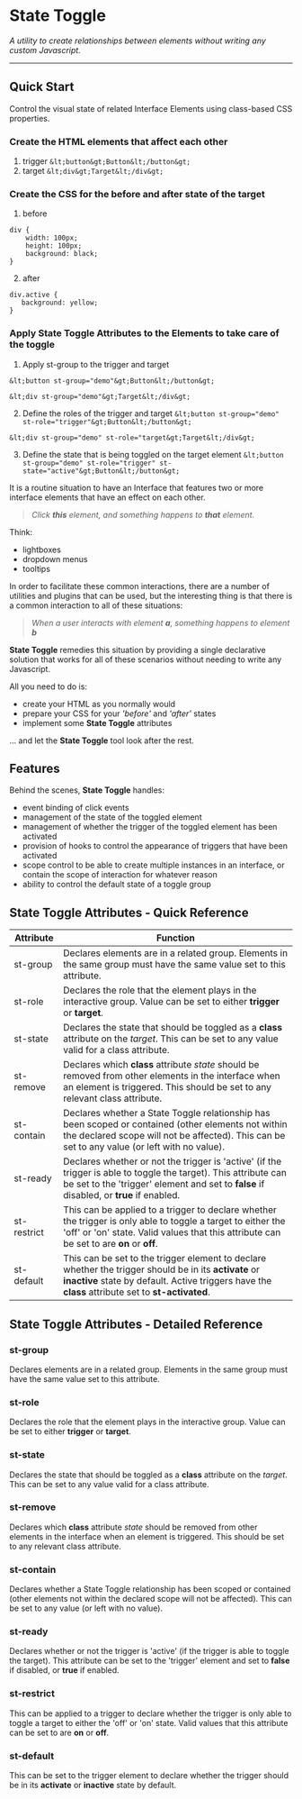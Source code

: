 # State Toggle

*A utility to create relationships between elements without writing any custom Javascript.*

----
## Quick Start
Control the visual state of related Interface Elements using class-based CSS properties.

### Create the HTML elements that affect each other
1. trigger
```&lt;button&gt;Button&lt;/button&gt;```
2. target
```&lt;div&gt;Target&lt;/div&gt;```

### Create the CSS for the before and after state of the target

1. before
```
div {
    width: 100px;
    height: 100px;
    background: black;
}
```

2. after
```
div.active {
   background: yellow; 
}
```

### Apply State Toggle Attributes to the Elements to take care of the toggle
1. Apply st-group to the trigger and target

```&lt;button st-group="demo"&gt;Button&lt;/button&gt;```

```&lt;div st-group="demo"&gt;Target&lt;/div&gt;```

2. Define the roles of the trigger and target
```&lt;button st-group="demo" st-role="trigger"&gt;Button&lt;/button&gt;```

```&lt;div st-group="demo" st-role="target&gt;Target&lt;/div&gt;```

3. Define the state that is being toggled on the target element
```&lt;button st-group="demo" st-role="trigger" st-state="active"&gt;Button&lt;/button&gt;```


It is a routine situation to have an Interface that features two or more interface elements that have an effect on each other.

> *Click __this__ element, and something happens to __that__ element.*

Think: 

* lightboxes
* dropdown menus
* tooltips

In order to facilitate these common interactions, there are a number of utilities and plugins that can be used, but the interesting thing is that there is a common interaction to all of these situations:

> *When a user interacts with element __a__, something happens to element __b__*

 **State Toggle** remedies this situation by providing a single declarative solution that works for all of these scenarios without needing to write any Javascript.

All you need to do is:

* create your HTML as you normally would
* prepare your CSS for your *'before'* and *'after'* states
* implement some **State Toggle** attributes 

... and let the **State Toggle** tool look after the rest.

## Features

Behind the scenes, **State Toggle** handles:

* event binding of click events
* management of the state of the toggled element
* management of whether the trigger of the toggled element has been activated
* provision of hooks to control the appearance of triggers that have been activated
* scope control to be able to create multiple instances in an interface, or contain the scope of interaction for whatever reason
* ability to control the default state of a toggle group

## State Toggle Attributes - Quick Reference

Attribute | Function
--------- | --------
st-group | Declares elements are in a related group. Elements in the same group must have the same value set to this attribute.
st-role | Declares the role that the element plays in the interactive group. Value can be set to either __trigger__ or __target__.
st-state | Declares the state that should be toggled as a __class__ attribute on the *target*. This can be set to any value valid for a class attribute.
st-remove | Declares which __class__ attribute *state* should be removed from other elements in the interface when an element is triggered. This should be set to any relevant class attribute.
st-contain | Declares whether a State Toggle relationship has been scoped or contained (other elements not within the declared scope will not be affected). This can be set to any value (or left with no value).
st-ready | Declares whether or not the trigger is 'active' (if the trigger is able to toggle the target). This attribute can be set to the 'trigger' element and set to __false__ if disabled, or __true__ if enabled.
st-restrict | This can be applied to a trigger to declare whether the trigger is only able to toggle a target to either the 'off' or 'on' state. Valid values that this attribute can be set to are __on__ or __off__.
st-default | This can be set to the trigger element to declare whether the trigger should be in its __activate__ or __inactive__ state by default. Active triggers have the __class__ attribute set to __st-activated__.

## State Toggle Attributes - Detailed Reference

### st-group

Declares elements are in a related group. Elements in the same group must have the same value set to this attribute.

### st-role

Declares the role that the element plays in the interactive group. Value can be set to either __trigger__ or __target__.

### st-state

Declares the state that should be toggled as a __class__ attribute on the *target*. This can be set to any value valid for a class attribute.

### st-remove

Declares which __class__ attribute *state* should be removed from other elements in the interface when an element is triggered. This should be set to any relevant class attribute.

### st-contain

Declares whether a State Toggle relationship has been scoped or contained (other elements not within the declared scope will not be affected). This can be set to any value (or left with no value).

### st-ready

Declares whether or not the trigger is 'active' (if the trigger is able to toggle the target). This attribute can be set to the 'trigger' element and set to __false__ if disabled, or __true__ if enabled.

### st-restrict

This can be applied to a trigger to declare whether the trigger is only able to toggle a target to either the 'off' or 'on' state. Valid values that this attribute can be set to are __on__ or __off__.

### st-default

This can be set to the trigger element to declare whether the trigger should be in its __activate__ or __inactive__ state by default. 